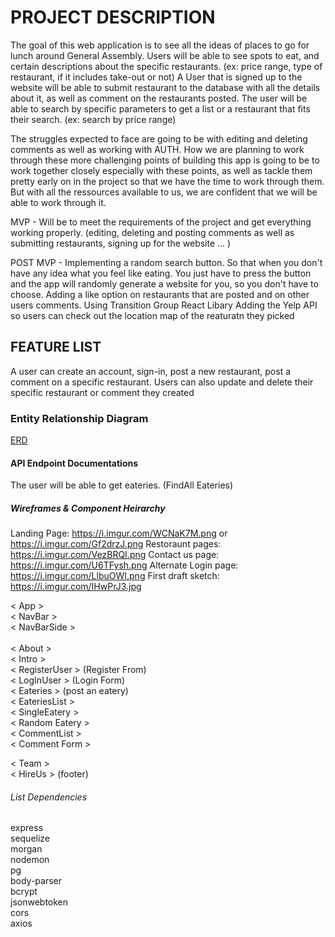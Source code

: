 # PROJECT DESCRIPTION

The goal of this web application is to see all the ideas of places to go for lunch around General Assembly. Users will be able to see spots to eat, and certain descriptions about the specific restaurants. (ex: price range, type of restaurant, if it includes take-out or not) A User that is signed up to the website will be able to submit restaurant to the database with all the details about it, as well as comment on the restaurants posted. The user will be able to search by specific parameters to get a list or a restaurant that fits their search. (ex: search by price range)

The struggles expected to face are going to be with editing and deleting comments as well as working with AUTH. How we are planning to work through these more challenging points of building this app is going to be to work together closely especially with these points, as well as tackle them pretty early on in the project so that we have the time to work through them. But with all the ressources available to us, we are confident that we will be able to work through it. 

MVP - Will be to meet the requirements of the project and get everything working properly. (editing, deleting and posting comments as well as submitting restaurants, signing up for the website ... )

POST MVP - 
Implementing a random search button. So that when you don't have any idea what you feel like eating. You just have to press the button and the app will randomly generate a website for you, so you don't have to choose.
Adding a like option on restaurants that are posted and on other users comments. 
Using Transition Group React Libary 
Adding the Yelp API so users can check out the location map of the reaturatn they picked

## FEATURE LIST 

A user can create an account, sign-in, post a new restaurant, post a comment on a specific restaurant. Users can also update and delete their specific restaurant or comment they created

### Entity Relationship Diagram
[ERD](doc:flying_laser_unicorn_ERD.pdf) 
#### API Endpoint Documentations

The user will be able to get eateries. (FindAll Eateries)



##### Wireframes & Component Heirarchy
Landing Page: 
https://i.imgur.com/WCNaK7M.png
or 
https://i.imgur.com/Gf2drzJ.png
Restoraunt pages: 
https://i.imgur.com/VezBRQI.png
Contact us page: 
https://i.imgur.com/U6TFysh.png
Alternate Login page: 
https://i.imgur.com/LlbuOWI.png
First draft sketch: 
https://i.imgur.com/IHwPrJ3.jpg

< App > <br />
< NavBar > <br />
< NavBarSide > <br />
<Home > <br />
< About > <br />
< Intro > <br />
< RegisterUser > (Register From)  <br />
< LogInUser > (Login Form) <br />
< Eateries > (post an eatery) <br />
< EateriesList > <br />
< SingleEatery > <br />
< Random Eatery > <br />
< CommentList > <br />
< Comment Form > <br />

< Team > <br />
< HireUs > (footer) <br />

###### List Dependencies
express <br />
sequelize <br />
morgan <br />
nodemon <br />
pg <br />
body-parser <br />
bcrypt <br />
jsonwebtoken <br />
cors <br />
axios <br />



